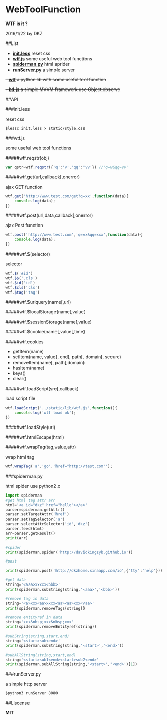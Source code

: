 # WebToolFunction

**WTF is it ?**

2016/1/22 by DKZ



##List


- [**init.less**](#initless) reset css
- [**wtf.js**](#wtfjs) some useful web tool functions
- [**spiderman.py**](#spidermanpy) html sprider
- [**runServer.py**](#runserverpy) a simple server

~~- [**wtf**](#wtf) a python lib with some useful tool function~~

~~- [**bd.js**](#bdjs) a simple MVVM framework use Object.observe~~


##API

###init.less

reset css

	$lessc init.less > static/style.css

###wtf.js

some useful web tool functions

#####wtf.reqstr(obj)

```js
var qstr=wtf.reqstr({'q':'v','qq':'vv'}) //'q=v&qq=vv'
```
	
#####wtf.get(url,callback[,onerror)

ajax GET function

```js
wtf.get('http://www.test.com/get?q=xx',function(data){
	console.log(data);
})
```
	
#####wtf.post(url,data,callback[,onerror)

ajax Post function

```js
wtf.post('http://www.test.com','q=xx&qq=xxx',function(data){
	console.log(data);
})
```

#####wtf.$(selector)

selector

```js
wtf.$('#id')
wtf.$$('.cls')
wtf.$id('id')
wtf.$cls('cls')
wtf.$tag('tag')
```

#####wtf.$urlquery(name[,url)

#####wtf.$localStorage(name[,value)

#####wtf.$sessionStorage(name[,value)

#####wtf.$cookie(name[,value[,time)

#####wtf.cookies

- getItem(name)
- setItem(name, value[, end[, path[, domain[, secure)
- removeItem(name[, path[,domain)
- hasItem(name)
- keys()
- clear()

#####wtf.loadScript(src[,callback)

load script file

```js
wtf.loadScript('../static/lib/wtf.js',function(){
	console.log('wtf load ok');
})
```

#####wtf.loadStyle(url)

#####wtf.htmlEscape(html)

#####wtf.wrapTag(tag,value,attr)

wrap html tag

```js
wtf.wrapTag('a','go','href="http://test.com"');
```

###spiderman.py

html spider use python2.x

```py
import spiderman
#get html tag attr arr
html='<a id="dkz" href="hello"></a>'
parser=spiderman.getAttr()
parser.setTargetAttr('href')
parser.setTagSelector('a')
parser.selectAttrSelector('id','dkz')
parser.feed(html)
arr=parser.getResult()
print(arr)

#spider
print(spiderman.spider('http://davidkingzyb.github.io'))

#post

print(spiderman.post('http://dkzhome.sinaapp.com/io',{'tty':'help'}))

#get data
string='<aaa>xxxxx<bbb>'
print(spiderman.subString(string,'<aaa>','<bbb>'))

#remove tag in data
string='<a>xxx<aa>xxxx<aa><aa>xxx</aa>'
print(spiderman.removeTags(string))

#remove entityref in data
string='xxx&nbsp;xxx&nbsp;xxx'
print(spiderman.removeEntityref(string))

#subString(string,start,end)
string='<start>sub<end>'
print(spiderman.subString(string,'<start>','<end>'))

#subAllString(string,start,end)
string='<start>sub1<end><start>sub2<end>'
print(spiderman.subAllString(string,'<start>','<end>')[1])
```
    
###runServer.py

a simple http server

	$python3 runServer 8080

##Liscense

**MIT**
	
